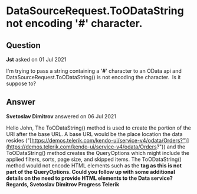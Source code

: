 # DataSourceRequest.ToODataString not encoding '#' character.

## Question

**Jst** asked on 01 Jul 2021

I'm trying to pass a string containing a '<strong>#</strong>' character to an OData api and DataSourceRequest.ToODataString() is not encoding the character.&nbsp; Is it suppose to?

## Answer

**Svetoslav Dimitrov** answered on 06 Jul 2021

Hello John, The ToODataString() method is used to create the portion of the URI after the base URL. A base URL would be the place location the data resides ("[https://demos.telerik.com/kendo-ui/service-v4/odata/Orders?")](https://demos.telerik.com/kendo-ui/service-v4/odata/Orders?")) and the ToODataString() method creates the QueryOptions which might include the applied filters, sorts, page size, and skipped items. The ToODataString() method would not encode HTML elements such as the <strong> tag as this is not part of the QueryOptions. Could you follow up with some additional details on the need to provide HTML elements to the Data service? Regards, Svetoslav Dimitrov Progress Telerik
